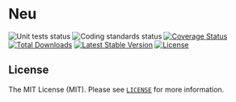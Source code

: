 # Neu

![Unit tests status](https://github.com/neutomic/neu/workflows/unit%20tests/badge.svg)
![Coding standards status](https://github.com/neutomic/neu/workflows/coding%20standards/badge.svg)
[![Coverage Status](https://coveralls.io/repos/github/neutomic/neu/badge.svg)](https://coveralls.io/github/neutomic/neu)
[![Total Downloads](https://poser.pugx.org/neutomic/neu/d/total.svg)](https://packagist.org/packages/neutomic/neu)
[![Latest Stable Version](https://poser.pugx.org/neutomic/neu/v/stable.svg)](https://packagist.org/packages/neutomic/neu)
[![License](https://poser.pugx.org/neutomic/neu/license.svg)](https://packagist.org/packages/neutomic/neu)

## License

The MIT License (MIT). Please see [`LICENSE`](./LICENSE) for more information.
